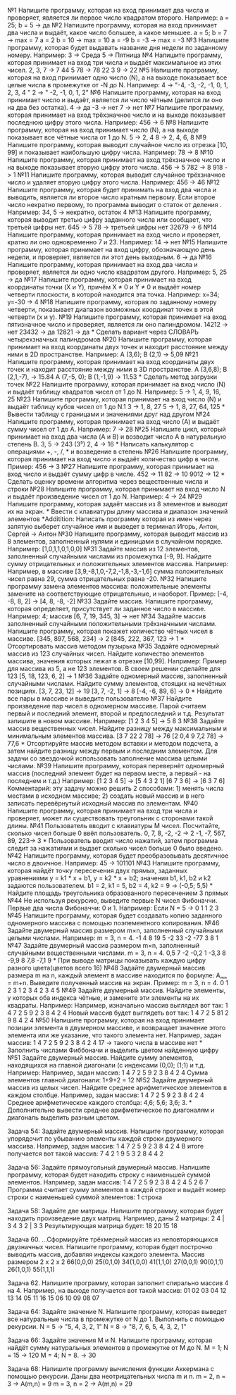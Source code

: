 №1 Напишите программу, которая на вход принимает два числа и проверяет, является ли первое число квадратом второго. Например: a = 25; b = 5 -> да
№2 Напишите программу, которая на вход принимает два числа и выдаёт, какое число большее, а какое меньшее. a = 5; b = 7 -> max = 7 a = 2 b = 10 -> max = 10 a = -9 b = -3 -> max = -3 
№3 Напишите программу, которая будет выдавать название дня недели по заданному номеру. Например: 3 -> Среда 5 -> Пятница
№4 Напишите программу, которая принимает на вход три числа и выдаёт максимальное из этих чисел. 2, 3, 7 -> 7  44 5 78 -> 78 22 3 9 -> 22 
№5 Напишите программу, которая на вход принимает одно число (N), а на выходе показывает все целые числа в промежутке от -N до N. 
Например: 4 -> "-4, -3, -2, -1, 0, 1, 2, 3, 4 " 2 -> " -2, -1, 0, 1, 2"
№6 Напишите программу, которая на вход принимает число и выдаёт, является ли число чётным (делится ли оно на два без остатка). 4 -> да -3 -> нет 7 -> нет 
№7 Напишите программу, которая принимает на вход трёхзначное число и на выходе показывает последнюю цифру этого числа. Например: 456 -> 6
№8 Напишите программу, которая на вход принимает число (N), а на выходе показывает все чётные числа от 1 до N. 5 -> 2, 4 8 -> 2, 4, 6, 8
№9 Напишите программу, которая выводит случайное число из отрезка [10, 99] и показывает наибольшую цифру числа. Например: 78 -> 8 
№10 Напишите программу, которая принимает на вход трёхзначное число и на выходе показывает вторую цифру этого числа. 456 -> 5 782 -> 8 918 -> 1 
№11 Напишите программу, которая выводит случайное трёхзначное число и удаляет вторую цифру этого числа. Например: 456 -> 46 
№12 Напишите программу, которая будет принимать на вход два числа и выводить, является ли второе число кратным первому. Если второе число некратно первому, то программа выводит о статок от деления . Например: 34, 5 -> некратно, остаток 4 
№13 Напишите программу, которая выводит третью цифру заданного числа или сообщает, что третьей цифры нет. 645 -> 5 78 -> третьей цифры нет 32679 -> 6 
№14 Напишите программу, которая принимает на вход число и проверяет, кратно ли оно одновременно 7 и 23. Например: 14 -> нет
№15 Напишите программу, которая принимает на вход цифру, обозначающую день недели, и проверяет, является ли этот день выходным. 6 -> да 
№16 Напишите программу, которая принимает на вход два числа и проверяет, является ли одно число квадратом другого. Например: 5, 25 -> да
№17 Напишите программу, которая принимает на вход координаты точки (X и Y), причём X ≠ 0 и Y ≠ 0 и выдаёт номер четверти плоскости, в которой находится эта точка. Например: x=34; y=-30 -> 4
№18 Напишите программу, которая по заданному номеру четверти, показывает диапазон возможных координат точек в этой четверти (x и y).
№19 Напишите программу, которая принимает на вход пятизначное число и проверяет, является ли оно палиндромом. 14212 -> нет 23432 -> да 12821 -> да * Сделать вариант через СЛОВАРЬ четырехзначных палиндромов 
№20 Напишите программу, которая принимает на вход координаты двух точек и находит расстояние между ними в 2D пространстве. Например: A (3,6); B (2,1) -> 5,09 
№21 Напишите программу, которая принимает на вход координаты двух точек и находит расстояние между ними в 3D пространстве. A (3,6,8); B (2,1,-7), -> 15.84 A (7,-5, 0); B (1,-1,9) -> 11.53 * Сделать метод загрузки точек 
№22 Напишите программу, которая принимает на вход число (N) и выдаёт таблицу квадратов чисел от 1 до N. Например: 5 -> 1, 4, 9, 16, 25
№23 Напишите программу, которая принимает на вход число (N) и выдаёт таблицу кубов чисел от 1 до N.1 3 -> 1, 8, 27 5 -> 1, 8, 27, 64, 125 * Вывести таблицу с границами и значениями друг над другом
№24 Напишите программу, которая принимает на вход число (А) и выдаёт сумму чисел от 1 до А. Например: 7 -> 28
№25 Напишите цикл, который принимает на вход два числа (A и B) и возводит число A в натуральную степень B. 3, 5 -> 243 (3⁵) 2, 4 -> 16 * Написать калькулятор с операциями +, -, /, * и возведение в степень 
№26 Напишите программу, которая принимает на вход число и выдаёт количество цифр в числе. Пример: 456 -> 3 
№27 Напишите программу, которая принимает на вход число и выдаёт сумму цифр в числе. 452 -> 11 82 -> 10 9012 -> 12 * Сделать оценку времени алгоритма через вещественные числа и строки 
№28 Напишите программу, которая принимает на вход число N и выдаёт произведение чисел от 1 до N. Например: 4 -> 24
№29 Напишите программу, которая задаёт массив из 8 элементов и выводит их на экран. * Ввести с клавиатуры длину массива и диапазон значений элементов 
*Additition: Написать программу которая из имен через запятую выберет случайное имя и выведет в терминал Игорь, Антон, Сергей -> Антон
№30 Напишите программу, которая выводит массив из 8 элементов, заполненный нулями и единицами в случайном порядке. Например: [1,0,1,1,0,1,0,0]
№31 Задайте массив из 12 элементов, заполненный случайными числами из промежутка [-9, 9]. Найдите сумму отрицательных и положительных элементов массива. Например: Например, в массиве [3,9,-8,1,0,-7,2,-1,8,-3,-1,6] сумма положительных чисел равна 29, сумма отрицательных равна -20.
№32 Напишите программу замена элементов массива: положительные элементы замените на соответствующие отрицательные, и наоборот. Пример: [-4, -8, 8, 2] -> [4, 8, -8, -2]
№33 Задайте массив. Напишите программу, которая определяет, присутствует ли заданное число в массиве. Например: 4; массив [6, 7, 19, 345, 3] -> нет 
№34 Задайте массив заполненный случайными положительными трёхзначными числами. Напишите программу, которая покажет количество чётных чисел в массиве. [345, 897, 568, 234] -> 2 [845, 222, 367, 123 -> 1 * Отсортировать массив методом пузырька 
№35 Задайте одномерный массив из 123 случайных чисел. Найдите количество элементов массива, значения которых лежат в отрезке [10,99]. Например: Пример для массива из 5, а не 123 элементов. В своем решении сделайте для 123 [5, 18, 123, 6, 2] -> 1 
№36 Задайте одномерный массив, заполненный случайными числами. Найдите сумму элементов, стоящих на нечётных позициях. [3, 7, 23, 12] -> 19 [3, 7, -2, 1] -> 8 [-4, -6, 89, 6] -> 0 * Найдите все пары в массиве и выведите пользователю 
№37 Найдите произведение пар чисел в одномерном массиве. Парой считаем первый и последний элемент, второй и предпоследний и т.д. Результат запишите в новом массиве. 
Например: [1 2 3 4 5] -> 5 8 3 
№38 Задайте массив вещественных чисел. Найдите разницу между максимальным и минимальным элементов массива. [3 7 22 2 78] -> 76 [2 0,4 9 7,2 78] -> 77,6 * Отсортируйте массив методом вставки и методом подсчета, а затем найдите разницу между первым и последним элементом. Для задачи со звездочкой использовать заполнение массива целыми числами.
№39 Напишите программу, которая перевернёт одномерный массив (последний элемент будет на первом месте, а первый - на последнем и т.д.) Например: [1 2 3 4 5] -> [5 4 3 2 1] [6 7 3 6] -> [6 3 7 6] Комментарий: эту задачу можно решить 2 способами: 1) менять числа местами в исходном массиве; 2) создать новый массив и в него записать перевёрнутый исходный массив по элементам.
№40 Напишите программу, которая принимает на вход три числа и проверяет, может ли существовать треугольник с сторонами такой длины.
№41 Пользователь вводит с клавиатуры M чисел. Посчитайте, сколько чисел больше 0 ввёл пользователь. 0, 7, 8, -2, -2 -> 2 -1, -7, 567, 89, 223-> 3 * Пользователь вводит число нажатий, затем программа следит за нажатиями и выдает сколько чисел больше 0 было введено. 
№42 Напишите программу, которая будет преобразовывать десятичное число в двоичное. 
Например: 45 -> 101101 
№43 Напишите программу, которая найдёт точку пересечения двух прямых, заданных уравнениями y = k1 * x + b1, y = k2 * x + b2; значения b1, k1, b2 и k2 задаются пользователем. b1 = 2, k1 = 5, b2 = 4, k2 = 9 -> (-0,5; 5,5) * Найдите площадь треугольника образованного пересечением 3 прямых
№44 Не используя рекурсию, выведите первые N чисел Фибоначчи. Первые два числа Фибоначчи: 0 и 1. Например: Если N = 5 -> 0 1 1 2 3 
№45 Напишите программу, которая будет создавать копию заданного одномерного массива с помощью поэлементного копирования.
№46 Задайте двумерный массив размером m×n, заполненный случайными целыми числами. Например: m = 3, n = 4. -1 4 8 19 5 -2 33 -2 -77 3 8 1
№47 Задайте двумерный массив размером m×n, заполненный случайными вещественными числами. m = 3, n = 4. 0,5 7 -2 -0,2 1 -3,3 8 -9,9 8 7,8 -7,1 9 * При выводе матрицы показывать каждую цифру разного цвета(цветов всего 16) 
№48 Задайте двумерный массив размера m на n, каждый элемент в массиве находится по формуле: Aₘₙ = m+n. Выведите полученный массив на экран. Пример: m = 3, n = 4. 0 1 2 3 1 2 3 4 2 3 4 5 
№49 Задайте двумерный массив. Найдите элементы, у которых оба индекса чётные, и замените эти элементы на их квадраты. Например: Например, изначально массив выглядел вот так: 1 4 7 2 5 9 2 3 8 4 2 4 Новый массив будет выглядеть вот так: 1 4 7 2 5 81 2 9 8 4 2 4
№50 Напишите программу, которая на вход принимает позиции элемента в двумерном массиве, и возвращает значение этого элемента или же указание, что такого элемента нет. Например, задан массив: 1 4 7 2 5 9 2 3 8 4 2 4 17 -> такого числа в массиве нет * Заполнить числами Фиббоначи и выделить цветом найденную цифру 
№51 Задайте двумерный массив. Найдите сумму элементов, находящихся на главной диагонали (с индексами (0,0); (1;1) и т.д. Например: Например, задан массив: 1 4 7 2 5 9 2 3 8 4 2 4 Сумма элементов главной диагонали: 1+9+2 = 12
№52 Задайте двумерный массив из целых чисел. Найдите среднее арифметическое элементов в каждом столбце. Например, задан массив: 1 4 7 2 5 9 2 3 8 4 2 4 Среднее арифметическое каждого столбца: 4,6; 5,6; 3,6; 3. * Дополнительно вывести среднее арифметическое по диагоналям и диагональ выделить разным цветом.

Задача 54: Задайте двумерный массив. Напишите программу, которая упорядочит по убыванию элементы каждой строки двумерного массива.
Например, задан массив:
1 4 7 2
5 9 2 3
8 4 2 4
В итоге получается вот такой массив:
7 4 2 1
9 5 3 2
8 4 4 2

Задача 56: Задайте прямоугольный двумерный массив. Напишите программу, которая будет находить строку с наименьшей суммой элементов.
Например, задан массив:
1 4 7 2
5 9 2 3
8 4 2 4
5 2 6 7
Программа считает сумму элементов в каждой строке и выдаёт номер строки с наименьшей суммой элементов: 1 строка

Задача 58: Задайте две матрицы. Напишите программу, которая будет находить произведение двух матриц.
Например, даны 2 матрицы:
2 4 | 3 4
3 2 | 3 3
Результирующая матрица будет:
18 20
15 18


Задача 60. ...Сформируйте трёхмерный массив из неповторяющихся двузначных чисел. Напишите программу, которая будет построчно выводить массив, добавляя индексы каждого элемента.
Массив размером 2 x 2 x 2
66(0,0,0) 25(0,1,0)
34(1,0,0) 41(1,1,0)
27(0,0,1) 90(0,1,1)
26(1,0,1) 55(1,1,1)


Задача 62. Напишите программу, которая заполнит спирально массив 4 на 4.
Например, на выходе получается вот такой массив:
01 02 03 04
12 13 14 05
11 16 15 06
10 09 08 07


Задача 64: Задайте значение N. Напишите программу, которая выведет все натуральные числа в промежутке от N до 1. Выполнить с помощью рекурсии.
N = 5 -> "5, 4, 3, 2, 1"
N = 8 -> "8, 7, 6, 5, 4, 3, 2, 1"


Задача 66: Задайте значения M и N. Напишите программу, которая найдёт сумму натуральных элементов в промежутке от M до N.
M = 1; N = 15 -> 120
M = 4; N = 8. -> 30


Задача 68: Напишите программу вычисления функции Аккермана с помощью рекурсии. Даны два неотрицательных числа m и n.
m = 2, n = 3 -> A(m,n) = 9
m = 3, n = 2 -> A(m,n) = 29

